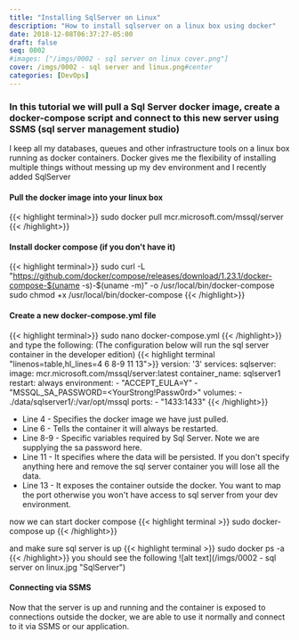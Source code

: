 ```yaml
---
title: "Installing SqlServer on Linux"
description: "How to install sqlserver on a linux box using docker"
date: 2018-12-08T06:37:27-05:00
draft: false
seq: 0002
#images: ["/imgs/0002 - sql server on linux cover.png"]
cover: /imgs/0002 - sql server and linux.png#center 
categories: [DevOps]
---
```

### In this tutorial we will pull a Sql Server docker image, create a docker-compose script and connect to this new server using SSMS (sql server management studio)
I keep all my databases, queues and other infrastructure tools on a linux box running as docker containers. Docker gives me the flexibility of installing multiple things 
without messing up my dev environment and I recently added SqlServer

#### Pull the docker image into your linux box
{{< highlight terminal>}}
sudo docker pull mcr.microsoft.com/mssql/server
{{< /highlight>}}

#### Install docker compose (if you don't have it)
{{< highlight terminal>}}
sudo curl -L "https://github.com/docker/compose/releases/download/1.23.1/docker-compose-$(uname -s)-$(uname -m)" -o /usr/local/bin/docker-compose
sudo chmod +x /usr/local/bin/docker-compose
{{< /highlight>}}
 
#### Create a new docker-compose.yml file
{{< highlight terminal>}}
sudo nano docker-compose.yml
{{< /highlight>}}
and type the following: (The configuration below will run the sql server container in the developer edition)
{{< highlight terminal "linenos=table,hl_lines=4 6 8-9 11 13">}}
version: '3'
services:
  sqlserver:
    image: mcr.microsoft.com/mssql/server:latest
    container_name: sqlserver1
    restart: always
    environment:
      - "ACCEPT_EULA=Y"
      - "MSSQL_SA_PASSWORD=<YourStrong!Passw0rd>"
    volumes:
      - ./data/sqlserver1/:/var/opt/mssql
    ports:
      - "1433:1433"
{{< /highlight>}} 

* Line 4 - Specifies the docker image we have just pulled.
* Line 6 - Tells the container it will always be restarted.
* Line 8-9 - Specific variables required by Sql Server. Note we are supplying the sa password here.
* Line 11 - It specifies where the data will be persisted. If you don't specify anything here and remove the sql server container you will lose all the data.
* Line 13 - It exposes the container outside the docker. You want to map the port otherwise you won't have access to sql server from your dev environment.


now we can start docker compose
{{< highlight terminal >}}
sudo docker-compose up
{{< /highlight>}}

and make sure sql server is up
{{< highlight terminal >}}
sudo docker ps -a
{{< /highlight>}}
you should see the following
![alt text](/imgs/0002 - sql server on linux.jpg "SqlServer")

#### Connecting via SSMS
Now that the server is up and running and the container is exposed to connections outside the docker, we are able to use it normally and connect to it via SSMS or our application.



